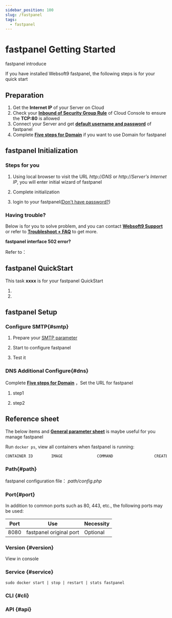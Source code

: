 ```yaml
---
sidebar_position: 100
slug: /fastpanel
tags:
  - fastpanel
---
```


# fastpanel Getting Started

fastpanel introduce

If you have installed Websoft9 fastpanel, the following steps is for your quick start

## Preparation

1. Get the **Internet IP** of your Server on Cloud
2. Check your **[Inbound of Security Group Rule](./administrator/firewall#security)** of Cloud Console to ensure the **TCP:80** is allowed
3. Connect your Server and get **[default username and password](./user/credentials)** of fastpanel
4. Complete **[Five steps for Domain](./administrator/domain_step)** if you want to use Domain for fastpanel

## fastpanel Initialization

### Steps for you

1. Using local browser to visit the URL *http://DNS* or *http://Server's Internet IP*, you will enter initial wizard of fastpanel

2. Complete initialization

3. login to your fastpanel([Don't have password?](./user/credentials))

### Having trouble?

Below is for you to solve problem, and you can contact **[Websoft9 Support](./helpdesk)** or refer to **[Troubleshoot + FAQ](./faq#setup)** to get more.  

**fastpanel interface 502 error?**  

Refer to：

## fastpanel QuickStart

This task **xxxx** is for your fastpanel QuickStart

1. 

2.  

## fastpanel Setup

### Configure  SMTP{#smtp}

1. Prepare your [SMTP parameter](./administrator/smtp)

2. Start to configure fastpanel

3. Test it

### DNS Additional Configure{#dns}

Complete **[Five steps for Domain](./administrator/domain_step)** ，Set the URL for fastpanel  

1. step1

2. step2

## Reference sheet

The below items and **[General parameter sheet](./administrator/parameter)** is maybe useful for you manage fastpanel

Run `docker ps`, view all containers when fastpanel is running:  

```bash
CONTAINER ID        IMAGE               COMMAND                  CREATED             STATUS              PORTS                                NAMES
```

### Path{#path}

fastpanel configuration file： *path/config.php*    

### Port{#port}

In addition to common ports such as 80, 443, etc., the following ports may be used:

| Port | Use                                          | Necessity |
| ------ | --------------------------------------------- | ------ |
| 8080   | fastpanel original port	 | Optional   |

### Version {#version}

View in console

### Service {#service}

```shell
sudo docker start | stop | restart | stats fastpanel
```

### CLI {#cli}

### API {#api}